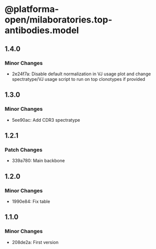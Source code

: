 # @platforma-open/milaboratories.top-antibodies.model

## 1.4.0

### Minor Changes

- 2e24f7a: Disable default normalization in VJ usage plot and change spectratype/VJ usage script to run on top clonotypes if provided

## 1.3.0

### Minor Changes

- 5ee90ac: Add CDR3 spectratype

## 1.2.1

### Patch Changes

- 339a780: Main backbone

## 1.2.0

### Minor Changes

- 1990e84: Fix table

## 1.1.0

### Minor Changes

- 208de2a: First version
